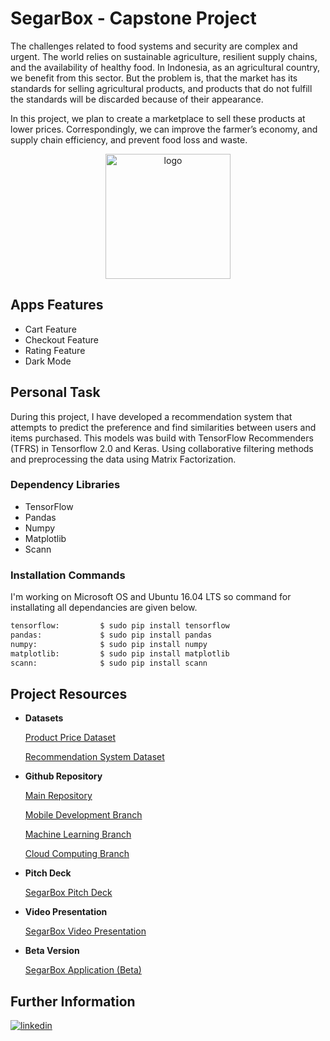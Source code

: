 
# SegarBox -  Capstone Project

The challenges related to food systems and security are complex and urgent. The world relies on sustainable agriculture, resilient supply chains, and the availability of healthy food. In Indonesia, as an agricultural country, we benefit from this sector. But the problem is, that the market has its standards for selling agricultural products, and products that do not fulfill the standards will be discarded because of their appearance. 

In this project, we plan to create a marketplace to sell these products at lower prices. Correspondingly, we can improve the farmer’s economy, and supply chain efficiency, and prevent food loss and waste.

<p align="center">
  <img width="200" src="https://user-images.githubusercontent.com/99207624/180720722-4b467fa7-b8ae-4d37-8208-2d1234cf25ce.png" alt="logo">
</p>

## Apps Features

- Cart Feature
- Checkout Feature
- Rating Feature
- Dark Mode


## Personal Task
During this project, I have developed a recommendation system that 
attempts to predict the preference and find similarities between users and items purchased. This models was build with TensorFlow Recommenders (TFRS) in Tensorflow 2.0 and Keras. Using collaborative filtering methods and preprocessing the data using Matrix Factorization. 

### Dependency Libraries

- TensorFlow 
- Pandas
- Numpy
- Matplotlib
- Scann

### Installation Commands
I'm working on Microsoft OS and Ubuntu 16.04 LTS so command for installating all dependancies are given below.
```bash
tensorflow:         $ sudo pip install tensorflow  
pandas:             $ sudo pip install pandas
numpy:              $ sudo pip install numpy
matplotlib:         $ sudo pip install matplotlib 
scann:              $ sudo pip install scann
```

## Project Resources
- **Datasets**    

     [Product Price Dataset](https://infopangan.jakarta.go.id/)

     [Recommendation System Dataset](https://www.kaggle.com/datasets/skillsmuggler/amazon-ratings)


- **Github Repository**
     
     [Main Repository](https://github.com/SegarBox)
    
    [Mobile Development Branch](https://github.com/SegarBox)
    
     [Machine Learning Branch](https://github.com/SegarBox)
    
     [Cloud Computing Branch](https://github.com/SegarBox)
- **Pitch Deck**
    
    [SegarBox Pitch Deck](https://docs.google.com/presentation/d/1-B2WBQqjQGk-n8ioaN2e4umG9RJT0IclY2icxevORUg/edit?usp=sharing)
- **Video Presentation**
    
     [SegarBox Video Presentation](https://www.youtube.com/watch?v=QdD_6aPaIHk)

- **Beta Version**
    
    [SegarBox Application (Beta)](https://github.com/SegarBox/SegarBox/releases/tag/v1.0.1-beta)




## Further Information
[![linkedin](https://img.shields.io/badge/linkedin-0A66C2?style=for-the-badge&logo=linkedin&logoColor=white)](https://www.linkedin.com/in/careldelvine/)
